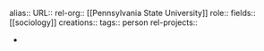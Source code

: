 alias::
URL::
rel-org:: [[Pennsylvania State University]] 
role::
fields:: [[sociology]] 
creations:: 
tags:: person
rel-projects::


-